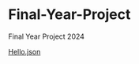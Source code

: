 # Final-Year-Project
Final Year Project 2024

[Hello.json](https://github.com/Deba951/Final-Year-Project/files/13326276/Hello.json)
